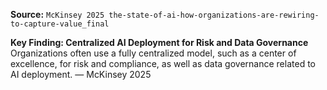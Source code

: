 **Source:** `McKinsey 2025 the-state-of-ai-how-organizations-are-rewiring-to-capture-value_final`

**Key Finding: Centralized AI Deployment for Risk and Data Governance**
Organizations often use a fully centralized model, such as a center of excellence, for risk and compliance, as well as data governance related to AI deployment. — McKinsey 2025
